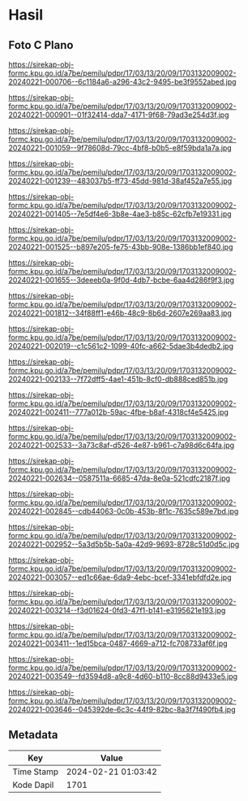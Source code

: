 # Hasil

## Foto C Plano

https://sirekap-obj-formc.kpu.go.id/a7be/pemilu/pdpr/17/03/13/20/09/1703132009002-20240221-000706--6c1184a6-a296-43c2-9495-be3f9552abed.jpg

https://sirekap-obj-formc.kpu.go.id/a7be/pemilu/pdpr/17/03/13/20/09/1703132009002-20240221-000901--01f32414-dda7-4171-9f68-79ad3e254d3f.jpg

https://sirekap-obj-formc.kpu.go.id/a7be/pemilu/pdpr/17/03/13/20/09/1703132009002-20240221-001059--9f78608d-79cc-4bf8-b0b5-e8f59bda1a7a.jpg

https://sirekap-obj-formc.kpu.go.id/a7be/pemilu/pdpr/17/03/13/20/09/1703132009002-20240221-001239--483037b5-ff73-45dd-981d-38af452a7e55.jpg

https://sirekap-obj-formc.kpu.go.id/a7be/pemilu/pdpr/17/03/13/20/09/1703132009002-20240221-001405--7e5df4e6-3b8e-4ae3-b85c-62cfb7e19331.jpg

https://sirekap-obj-formc.kpu.go.id/a7be/pemilu/pdpr/17/03/13/20/09/1703132009002-20240221-001525--b897e205-fe75-43bb-908e-1386bb1ef840.jpg

https://sirekap-obj-formc.kpu.go.id/a7be/pemilu/pdpr/17/03/13/20/09/1703132009002-20240221-001655--3deeeb0a-9f0d-4db7-bcbe-6aa4d286f9f3.jpg

https://sirekap-obj-formc.kpu.go.id/a7be/pemilu/pdpr/17/03/13/20/09/1703132009002-20240221-001812--34f88ff1-e46b-48c9-8b6d-2607e269aa83.jpg

https://sirekap-obj-formc.kpu.go.id/a7be/pemilu/pdpr/17/03/13/20/09/1703132009002-20240221-002019--c1c561c2-1099-40fc-a662-5dae3b4dedb2.jpg

https://sirekap-obj-formc.kpu.go.id/a7be/pemilu/pdpr/17/03/13/20/09/1703132009002-20240221-002133--7f72dff5-4ae1-451b-8cf0-db888ced851b.jpg

https://sirekap-obj-formc.kpu.go.id/a7be/pemilu/pdpr/17/03/13/20/09/1703132009002-20240221-002411--777a012b-59ac-4fbe-b8af-4318cf4e5425.jpg

https://sirekap-obj-formc.kpu.go.id/a7be/pemilu/pdpr/17/03/13/20/09/1703132009002-20240221-002533--3a73c8af-d526-4e87-b961-c7a98d6c64fa.jpg

https://sirekap-obj-formc.kpu.go.id/a7be/pemilu/pdpr/17/03/13/20/09/1703132009002-20240221-002634--0587511a-6685-47da-8e0a-521cdfc2187f.jpg

https://sirekap-obj-formc.kpu.go.id/a7be/pemilu/pdpr/17/03/13/20/09/1703132009002-20240221-002845--cdb44063-0c0b-453b-8f1c-7635c589e7bd.jpg

https://sirekap-obj-formc.kpu.go.id/a7be/pemilu/pdpr/17/03/13/20/09/1703132009002-20240221-002952--5a3d5b5b-5a0a-42d9-9693-8728c51d0d5c.jpg

https://sirekap-obj-formc.kpu.go.id/a7be/pemilu/pdpr/17/03/13/20/09/1703132009002-20240221-003057--ed1c66ae-6da9-4ebc-bcef-3341ebfdfd2e.jpg

https://sirekap-obj-formc.kpu.go.id/a7be/pemilu/pdpr/17/03/13/20/09/1703132009002-20240221-003214--f3d01624-0fd3-47f1-b141-e3195621e193.jpg

https://sirekap-obj-formc.kpu.go.id/a7be/pemilu/pdpr/17/03/13/20/09/1703132009002-20240221-003411--1ed15bca-0487-4669-a712-fc708733af6f.jpg

https://sirekap-obj-formc.kpu.go.id/a7be/pemilu/pdpr/17/03/13/20/09/1703132009002-20240221-003549--fd3594d8-a9c8-4d60-b110-8cc88d9433e5.jpg

https://sirekap-obj-formc.kpu.go.id/a7be/pemilu/pdpr/17/03/13/20/09/1703132009002-20240221-003646--045392de-6c3c-44f9-82bc-8a3f7f490fb4.jpg


## Metadata

| Key        | Value               |
| ---------- | ------------------- |
| Time Stamp | 2024-02-21 01:03:42 |
| Kode Dapil | 1701                |



